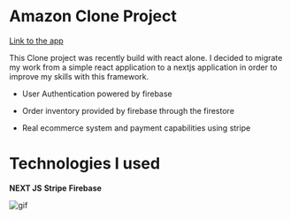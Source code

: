 # Amazon Clone Project

[Link to the app](https://amazon-clone-project-donovan.vercel.app/)

This Clone project was recently build with react alone. I decided to migrate my work from a simple react application to a nextjs application in order to improve my skills with this framework.

- User Authentication powered by firebase

- Order inventory provided by firebase through the firestore

- Real ecommerce system and payment capabilities using stripe

# Technologies I used

**NEXT JS**
**Stripe**
**Firebase**

![gif](https://media.giphy.com/media/l2QDSKSkhqITBLYBy/giphy.gif)
